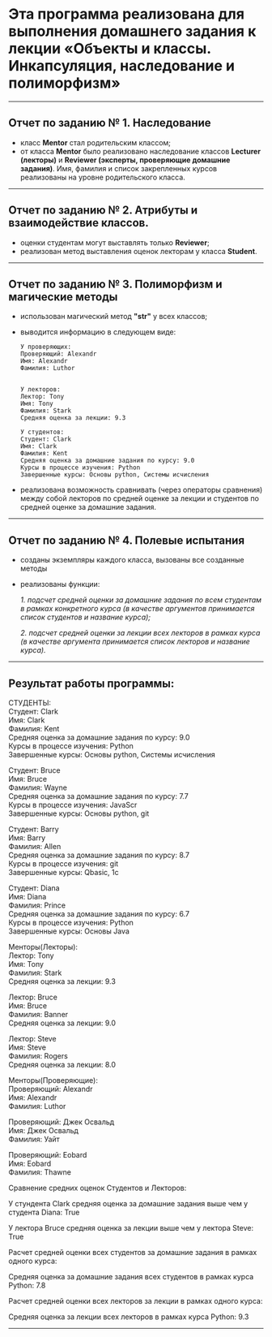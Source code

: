 # Эта программа реализована для выполнения домашнего задания к лекции «Объекты и классы. Инкапсуляция, наследование и полиморфизм»

___
## Отчет по заданию № 1. Наследование

* класс **Mentor** стал родительским классом;
* от класса **Mentor** было реализовано наследование классов **Lecturer (лекторы)** и **Reviewer (эксперты, проверяющие домашние задания)**. Имя, фамилия и список закрепленных курсов реализованы на уровне родительского класса.
___
## Отчет по заданию № 2. Атрибуты и взаимодействие классов.
* оценки студентам могут выставлять только **Reviewer**;
* реализован метод выставления оценок лекторам у класса **Student**.
___
## Отчет по заданию № 3. Полиморфизм и магические методы
* использован магический метод **"__str__"** у всех классов;
* выводится информацию в следующем виде:
 
      У проверяющих:  
      Проверяющий: Alexandr
      Имя: Alexandr
      Фамилия: Luthor   
  

      У лекторов:  
      Лектор: Tony
      Имя: Tony
      Фамилия: Stark
      Средняя оценка за лекции: 9.3

      У студентов:  
      Студент: Clark
      Имя: Clark
      Фамилия: Kent
      Средняя оценка за домашние задания по курсу: 9.0
      Курсы в процессе изучения: Python
      Завершенные курсы: Основы python, Системы исчисления  

* реализована возможность сравнивать (через операторы сравнения) между собой лекторов по средней оценке за лекции и студентов по средней оценке за домашние задания.
___
## Отчет по заданию № 4. Полевые испытания

* созданы экземпляры каждого класса, вызованы все созданные методы
* реализованы функции:

  _1. подсчет средней оценки за домашние задания по всем студентам в рамках конкретного курса (в качестве аргументов принимается список студентов и название курса);_

  _2. подсчет средней оценки за лекции всех лекторов в рамках курса (в качестве аргумента принимается список лекторов и название курса)._
___
## Результат работы программы:
СТУДЕНТЫ:  
Студент: Clark  
Имя: Clark  
Фамилия: Kent  
Средняя оценка за домашние задания по курсу: 9.0  
Курсы в процессе изучения: Python  
Завершенные курсы: Основы python, Системы исчисления  
  
  
Студент: Bruce  
Имя: Bruce  
Фамилия: Wayne  
Средняя оценка за домашние задания по курсу: 7.7  
Курсы в процессе изучения: JavaScr  
Завершенные курсы: Основы python, git  
  
  
Студент: Barry  
Имя: Barry  
Фамилия: Allen  
Средняя оценка за домашние задания по курсу: 8.7  
Курсы в процессе изучения: git  
Завершенные курсы: Qbasic, 1c  
  
  
Студент: Diana  
Имя: Diana  
Фамилия: Prince  
Средняя оценка за домашние задания по курсу: 6.7  
Курсы в процессе изучения: Python  
Завершенные курсы: Основы Java
  
  
Менторы(Лекторы):  
Лектор: Tony  
Имя: Tony  
Фамилия: Stark  
Средняя оценка за лекции: 9.3  
  
  
Лектор: Bruce  
Имя: Bruce  
Фамилия: Banner  
Средняя оценка за лекции: 9.0  
  
  
Лектор: Steve  
Имя: Steve  
Фамилия: Rogers  
Средняя оценка за лекции: 8.0  
  
  
Менторы(Проверяющие):  
Проверяющий: Alexandr  
Имя: Alexandr  
Фамилия: Luthor  
  
  
Проверяющий: Джек Освальд  
Имя: Джек Освальд  
Фамилия: Уайт  
  
  
Проверяющий: Eobard  
Имя: Eobard  
Фамилия: Thawne  
  
  
Сравнение средних оценок Студентов и Лекторов:  

У стундента Clark средняя оценка за домашние задания выше чем у студента Diana: True  

У лектора Bruce средняя оценка за лекции выше чем у лектора Steve: True  
  
Расчет средней оценки всех студентов за домашние задания в рамках одного курса:

Средняя оценка за домашние задания всех студентов в рамках курса Python: 7.8


Расчет средней оценки всех лекторов за лекции в рамках одного курса:

Средняя оценка за лекции всех лекторов в рамках курса Python: 9.3
  
___